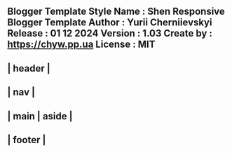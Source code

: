 Blogger Template Style
Name		: Shen Responsive Blogger Template
Author		: Yurii Cherniievskyi
Release		: 01 12 2024
Version     : 1.03
Create by	: https://chyw.pp.ua
License		: MIT
-------------------
|    header       |
-------------------
|     nav         |
-------------------
|  main  | aside  |
-------------------
|   footer        |
-------------------

